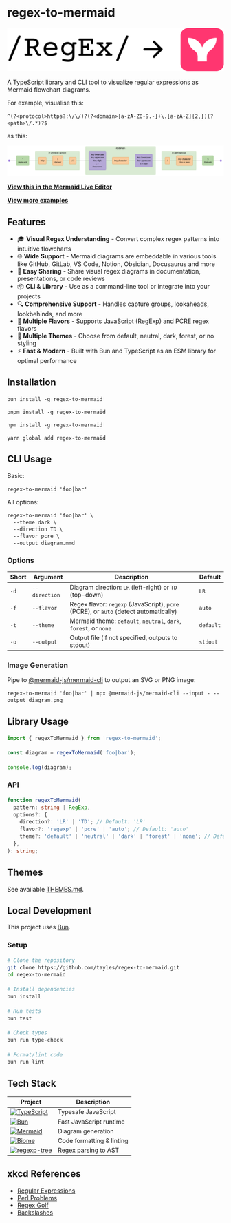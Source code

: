 # regex-to-mermaid

![regex-to-mermaid logo](https://raw.githubusercontent.com/tayles/regex-to-mermaid/main/docs/regex-to-mermaid-logo.png)

A TypeScript library and CLI tool to visualize regular expressions as Mermaid flowchart diagrams.

For example, visualise this:

```regex
^(?<protocol>https?:\/\/)?(?<domain>[a-zA-Z0-9.-]+\.[a-zA-Z]{2,})(?<path>\/.*)?$
```

as this:

![regex-to-mermaid example](https://raw.githubusercontent.com/tayles/regex-to-mermaid/main/docs/regex-to-mermaid-example.png)

**[View this in the Mermaid Live Editor](https://mermaid.live/edit#pako:eNqVVm1v2jAQ_iuWu0nrlgTyAiEeoqPA9mUv0vatS1d5iYFowY4co65D_PfZjgtxaLsO8YG78z3P4-Pukh3MWE4ggi9fgq9kRX4j8OPVxbjiTLCMlZO1EFV9gdK0J7_nFzKUsw0u6OQ7dv9M3au-m3ju9Zs09Yzjehc4-3MFgcV6IpO81-cXL1Ka0hXH1Rp8_JpSACTbZ8lbq9-1wFy824F6jSuCwNLNCp6B_VsVWxb0kQiua8JFweiN_yqFP8Y_-WRcTMb1Bpfl5JKsClqD20Ksx73GNe4VkxSeI4QOmRqnLAThuNQo6rLNGeO1TgTyRG3zfKkUDi5PSR4CCCUA6vVOD2RrzG-yUgrTMqb0DpTslvAM10QRKse2qmxHXqwKoQwPuB1VlADGwYZxcipMcbmay9IWGV4Vxpn0PakyeJbKo6Lgv_UMJEPv8VIOu3JtvivC2eOUbcBjG6k7vbBhFjR_ThOZhv62_albvGlqYwCKNyS_yXAltpzc-OB7Cg36mX8PC-7HDZiQlHBsLSnHnEvhtcJuNa1tBrYZKpPQvFH4iKKgrSg4KGqm_EDY7lCbJDo5EDyHNmzThsdCyKXxv0UY2ObQopf_yyJftRYNcF23vTy6y0THD_W1V4QVC-zlYMVCe-51rF3Ck6m3siN7MrvZwck0WtkDe46s2NAeok4tgu5E6Lhcwa0eF3dlU0yzwbWnoCstSamZk-URQiaXJTq7HM7j6cipBWe_CDpLwlkUzx3Z74yjs77-vLUAjEKT_j6ZXSazQ_pimPjh6Kn04065FxBN4_nwgDBaxLNZeIJgrvWBs2314L10C7umhQ30PFlM5-G_7magp1VV3hmCmUJtatlI7WwKpzOnTneALDWaQ4knVFZOkFzvLcDVI90VzN0QLgc6f-d7fa8PHbjiRQ6R4FviQBOTLwE7pSaFYk02RD6r5M-cLPG2FClM6V6mVZheMba5z5QXWa0hWuKylta2yiXzvMBy4I9H5CgSPmNbKiDyAw0B0Q7-higOvCQMo9iPokGURLED7yCKksRTRtgfxQN_MBrGewf-0Zx9bxTLcJLESeQnie-HDiR5IRj_1LzD6FeZ_V8xeeYU)**

**[View more examples](./EXAMPLES.md)**

## Features

- 🎓 **Visual Regex Understanding** - Convert complex regex patterns into intuitive flowcharts
- 🌐 **Wide Support** - Mermaid diagrams are embeddable in various tools like GitHub, GitLab, VS Code, Notion, Obsidian, Docusaurus and more
- 🔗 **Easy Sharing** - Share visual regex diagrams in documentation, presentations, or code reviews
- 📦 **CLI & Library** - Use as a command-line tool or integrate into your projects
- 🔍 **Comprehensive Support** - Handles capture groups, lookaheads, lookbehinds, and more
- 🥗 **Multiple Flavors** - Supports JavaScript (RegExp) and PCRE regex flavors
- 🎨 **Multiple Themes** - Choose from default, neutral, dark, forest, or no styling
- ⚡ **Fast & Modern** - Built with Bun and TypeScript as an ESM library for optimal performance

## Installation

```shell
bun install -g regex-to-mermaid
```

```shell
pnpm install -g regex-to-mermaid
```

```shell
npm install -g regex-to-mermaid
```

```shell
yarn global add regex-to-mermaid
```

## CLI Usage

Basic:

```shell
regex-to-mermaid 'foo|bar'
```

All options:

```shell
regex-to-mermaid 'foo|bar' \
  --theme dark \
  --direction TD \
  --flavor pcre \
  --output diagram.mmd
```

### Options

| Short | Argument      | Description                                                                          | Default   |
| ----- | ------------- | ------------------------------------------------------------------------------------ | --------- |
| `-d`  | `--direction` | Diagram direction: `LR` (left-right) or `TD` (top-down)                              | `LR`      |
| `-f`  | `--flavor`    | Regex flavor: `regexp` (JavaScript), `pcre` (PCRE), or `auto` (detect automatically) | `auto`    |
| `-t`  | `--theme`     | Mermaid theme: `default`, `neutral`, `dark`, `forest`, or `none`                     | `default` |
| `-o`  | `--output`    | Output file (if not specified, outputs to stdout)                                    | `stdout`  |

### Image Generation

Pipe to [@mermaid-js/mermaid-cli](https://www.npmjs.com/package/@mermaid-js/mermaid-cli) to output an SVG or PNG image:

```shell
regex-to-mermaid 'foo|bar' | npx @mermaid-js/mermaid-cli --input - --output diagram.png
```

## Library Usage

```typescript
import { regexToMermaid } from 'regex-to-mermaid';

const diagram = regexToMermaid('foo|bar');

console.log(diagram);
```

### API

```typescript
function regexToMermaid(
  pattern: string | RegExp,
  options?: {
    direction?: 'LR' | 'TD'; // Default: 'LR'
    flavor?: 'regexp' | 'pcre' | 'auto'; // Default: 'auto'
    theme?: 'default' | 'neutral' | 'dark' | 'forest' | 'none'; // Default: 'default'
  },
): string;
```

## Themes

See available [THEMES.md](./THEMES.md).

## Local Development

This project uses [Bun](https://bun.sh).

### Setup

```bash
# Clone the repository
git clone https://github.com/tayles/regex-to-mermaid.git
cd regex-to-mermaid

# Install dependencies
bun install

# Run tests
bun test

# Check types
bun run type-check

# Format/lint code
bun run lint
```

## Tech Stack

| Project                                                                                                                                                                   | Description               |
| ------------------------------------------------------------------------------------------------------------------------------------------------------------------------- | ------------------------- |
| [![TypeScript](https://img.shields.io/badge/typescript-%23007ACC.svg?style=for-the-badge&logo=typescript&logoColor=white)](https://www.typescriptlang.org)                | Typesafe JavaScript       |
| [![Bun](https://img.shields.io/badge/bun-%23000000.svg?style=for-the-badge&logo=bun&logoColor=white)](https://bun.sh)                                                     | Fast JavaScript runtime   |
| [![Mermaid](https://img.shields.io/badge/mermaid-%23FF3670.svg?style=for-the-badge&logo=mermaid&logoColor=white)](https://mermaid.js.org)                                 | Diagram generation        |
| [![Biome](https://img.shields.io/badge/biome-%2360A5FA.svg?style=for-the-badge&logo=biome&logoColor=white)](https://biomejs.dev)                                          | Code formatting & linting |
| [![regexp-tree](https://img.shields.io/badge/regexp--tree-%23000000.svg?style=for-the-badge&logo=regexp-tree&logoColor=white)](https://www.npmjs.com/package/regexp-tree) | Regex parsing to AST      |

## xkcd References

- [Regular Expressions](https://xkcd.com/208/)
- [Perl Problems](https://xkcd.com/1171/)
- [Regex Golf](https://xkcd.com/1313/)
- [Backslashes](https://xkcd.com/1638/)
